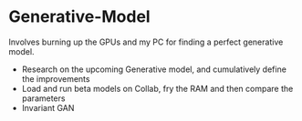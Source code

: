 # Generative-Model
Involves burning up the GPUs and my PC for finding a perfect generative model.

- Research on the upcoming Generative model, and cumulatively define the improvements
- Load and run beta models on Collab, fry the RAM and then compare the parameters
- Invariant GAN
